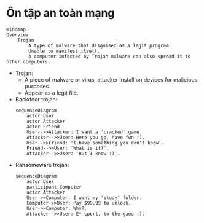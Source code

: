 # Ôn tập an toàn mạng 
```mermaid
mindmap
Overview
    Trojan
        A type of malware that disguised as a legit program.
        Unable to manifest itself.
        A computer infected by Trojan malware can also spread it to other computers.

```
- Trojan: 
    - A piece of malware or virus, attacker install on devices for malicious purposes. 
    - Appear as a legit file.
- Backdoor trojan:
    ```mermaid
    sequenceDiagram
        actor User
        actor Attacker
        actor Friend
        User-->>Attacker: I want a 'cracked' game.
        Attacker-->>User: Here you go, have fun :).
        User-->>Friend: 'I have something you don't know'.
        Friend-->>User: 'What is it?'.
        Attacker-->>User: 'But I know :)'.
    ```
- Ransomeware trojan:
    ```mermaid
    sequenceDiagram
        actor User
        participant Computer
        actor Attacker
        User->>Computer: I want my 'study' folder.
        Computer->>User: Pay $99.99 to unlock.
        User->>Computer: Why?.
        Attacker-->>User: E* sport, to the game :). 
    ```